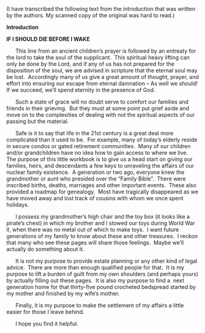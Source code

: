 (I have transcribed the following text from the introduction that was written by the authors. My scanned copy of the original was hard to read.)

**Introduction**

**IF I SHOULD DIE BEFORE I WAKE**

      This line from an ancient children’s prayer is followed by an entreaty for the lord to take the soul of the supplicant.  This spiritual heavy lifting can only be done by the Lord, and if any of us has not prepared for the disposition of the soul, we are advised in scripture that the eternal soul may be lost.  Accordingly many of us give a great amount of thought, prayer, and effort into ensuring our escape from eternal damnation – As well we should! If we succeed, we’ll spend eternity in the presence of God.

      Such a state of grace will no doubt serve to comfort our families and friends in their grieving.  But they must at some point put grief aside and move on to the complexities of dealing with not the spiritual aspects of our passing but the material.

      Safe is it to say that life in the 21st century is a great deal more complicated than it used to be.  For example, many of today’s elderly reside in secure condos or gated retirement communities.  Many of our children and/or grandchildren have no idea how to gain access to where we live.  The purpose of this little workbook is to give us a head start on giving our families, heirs, and descendants a few keys to unraveling the affairs of our nuclear family existence.  A generation or two ago, everyone knew the grandmother or aunt who presided over the “Family Bible”.  There were inscribed births, deaths, marriages and other important events.  These also provided a roadmap for genealogy.  Most have tragically disappeared as we have moved away and lost track of cousins with whom we once spent holidays.

      I possess my grandmother’s high chair and the toy box (it looks like a pirate’s chest) in which my brother and I stowed our toys during World War II, when there was no metal out of which to make toys.  I want future generations of my family to know about these and other treasures.  I reckon that many who see these pages will share those feelings.  Maybe we’ll actually do something about it.

      It is not my purpose to provide estate planning or any other kind of legal advice.  There are more than enough qualified people for that.  It is my purpose to lift a burden of guilt from my own shoulders (and perhaps yours) by actually filling out these pages.  It is also my purpose to find a  next generation home for that thirty-five pound crocheted bedspread started by my mother and finished by my wife’s mother.

      Finally, it is my purpose to make the settlement of my affairs a little easier for those I leave behind.

      I hope you find it helpful.